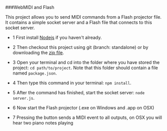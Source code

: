 ###WebMIDI and Flash

This project allows you to send MIDI commands from a Flash projector file. It contains a simple socket server and a Flash file that connects to this socket server.

 - 1 First install [Nodejs](https://nodejs.org/en/) if you haven't already.

 - 2 Then checkout this project using git (branch: standalone) or by downloading the [zip file](https://github.com/abudaan/webmidi_flash/archive/standalone.zip).

 - 3 Open your terminal and cd into the folder where you have stored the project: `cd path/to/project`. Note that this folder should contain a file named `package.json`.

 - 4 Then type this command in your terminal: `npm install`.

 - 5 After the command has finished, start the socket server: `node server.js`.

 - 6 Now start the Flash projector (.exe on Windows and .app on OSX)

 - 7 Pressing the button sends a MIDI event to all outputs, on OSX you will hear two piano notes playing

